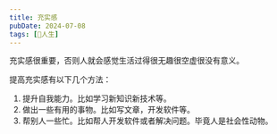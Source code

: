 ```yaml
---
title: 充实感
pubDate: 2024-07-08
tags: [🧚人生]
---
```


充实感很重要，否则人就会感觉生活过得很无趣很空虚很没有意义。

提高充实感有以下几个方法：

1. 提升自我能力。比如学习新知识新技术等。
2. 做出一些有用的事物。比如写文章，开发软件等。
3. 帮别人一些忙。比如帮人开发软件或者解决问题。毕竟人是社会性动物。

